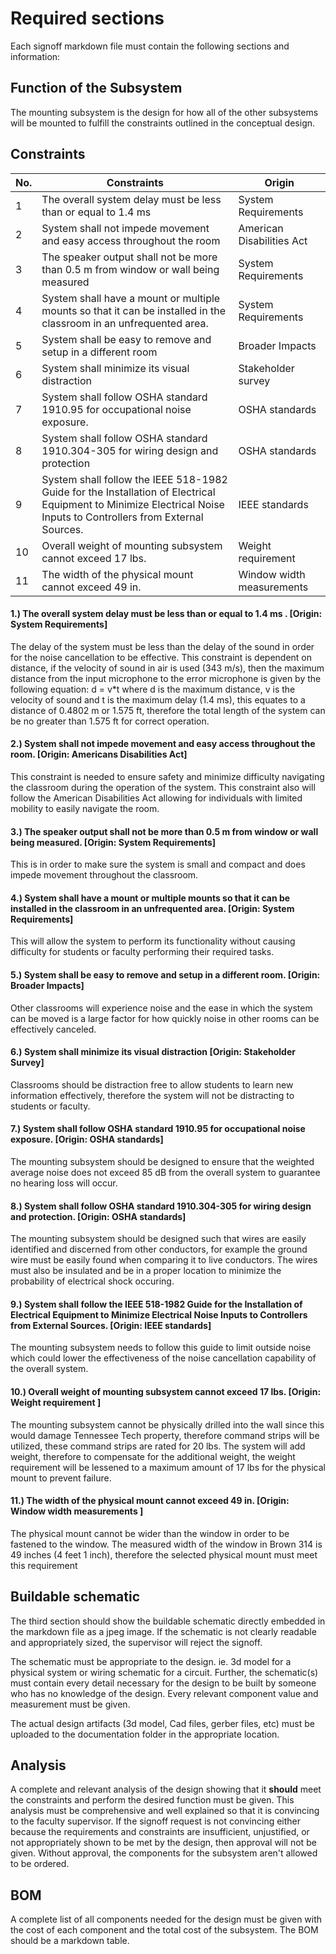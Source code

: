 
# Required sections

Each signoff markdown file must contain the following sections and information:

## Function of the Subsystem

The mounting subsystem is the design for how all of the other subsystems will be mounted to fulfill the constraints outlined in the conceptual design.

## Constraints
| No. | Constraints                                                           | Origin            |
| --- | --------------------------------------------------------------------- | ----------------- |
| 1  |  The overall system delay must be less than or equal to 1.4 ms  | System Requirements |
| 2  |  System shall not impede movement and easy access throughout the room  | American Disabilities Act |
| 3  |  The speaker output shall not be more than 0.5 m from window or wall being measured | System Requirements |
| 4  |  System shall have a mount or multiple mounts so that it can be installed in the classroom in an unfrequented area.| System Requirements |
| 5  |  System shall be easy to remove and setup in a different room | Broader Impacts |
| 6  |  System shall minimize its visual distraction | Stakeholder survey |
| 7  |  System shall follow OSHA standard 1910.95 for occupational noise exposure.| OSHA standards |
| 8  |  System shall follow OSHA standard 1910.304-305 for wiring design and protection | OSHA standards |
| 9  |  System shall follow the IEEE 518-1982 Guide for the Installation of Electrical Equipment to Minimize Electrical Noise Inputs to Controllers from External Sources. | IEEE standards |
| 10  |  Overall weight of mounting subsystem cannot exceed 17 lbs.| Weight requirement |
| 11  |  The width of the physical mount cannot exceed 49 in.| Window width measurements |




#### 1.)	The overall system delay must be less than or equal to 1.4 ms . [Origin: System Requirements]
The delay of the system must be less than the delay of the sound in order for the noise cancellation to be effective. This constraint is dependent on distance, if the velocity of sound in air is used (343 m/s), then the maximum distance from the input microphone to the error microphone is given by the following equation: d = v*t where d is the maximum distance, v is the velocity of sound and t is the maximum delay (1.4 ms), this equates to a distance of 0.4802 m or 1.575 ft, therefore the total length of the system can be no greater than 1.575 ft for correct operation.

#### 2.) System shall not impede movement and easy access throughout the room. [Origin: Americans Disabilities Act]
This constraint is needed to ensure safety and minimize difficulty navigating the classroom during the operation of the system. This constraint also will follow the American Disabilities Act allowing for individuals with limited mobility to easily navigate the room.


#### 3.) The speaker output shall not be more than 0.5 m from window or wall being measured. [Origin: System Requirements]
This is in order to make sure the system is small and compact and does impede movement throughout the classroom.

#### 4.) System shall have a mount or multiple mounts so that it can be installed in the classroom in an unfrequented area. [Origin: System Requirements]
This will allow the system to perform its functionality without causing difficulty for students or faculty performing
their required tasks.

#### 5.) System shall be easy to remove and setup in a different room. [Origin: Broader Impacts]
Other classrooms will experience noise and the ease in which the system can be moved is a large factor for how quickly noise in other rooms can be effectively canceled.

#### 6.)  System shall minimize its visual distraction [Origin: Stakeholder Survey]
Classrooms should be distraction free to allow students to learn new information effectively, therefore the system will not be distracting to students or faculty.

#### 7.) System shall follow OSHA standard 1910.95 for occupational noise exposure. [Origin: OSHA standards]
The mounting subsystem should be designed to ensure that the weighted average noise does not exceed 85 dB from the overall system to guarantee no hearing loss will occur.

#### 8.) System shall follow OSHA standard 1910.304-305 for wiring design and protection. [Origin: OSHA standards]
The mounting subsystem should be designed such that wires are easily identified and discerned from other conductors, for example the ground wire must be easily found when comparing it to live conductors. The wires must also be insulated and be in a proper location to minimize the probability of electrical shock occuring.

#### 9.) System shall follow the IEEE 518-1982 Guide for the Installation of Electrical Equipment to Minimize Electrical Noise Inputs to Controllers from External Sources. [Origin: IEEE standards]
The mounting subsystem needs to follow this guide to limit outside noise which could lower the effectiveness of the noise cancellation capability of the overall system.

#### 10.) Overall weight of mounting subsystem cannot exceed 17 lbs. [Origin: Weight requirement ]
The mounting subsystem cannot be physically drilled into the wall since this would damage Tennessee Tech property, therefore command strips will be utilized, these command strips are rated for 20 lbs. The system will add weight, therefore to compensate for the additional weight, the weight requirement will be lessened to a maximum amount of 17 lbs for the physical mount to prevent failure.
#### 11.) The width of the physical mount cannot exceed 49 in. [Origin: Window width measurements ]

The physical mount cannot be wider than the window in order to be fastened to the window. The measured width of the window in Brown 314 is 49 inches (4 feet 1 inch), therefore the selected physical mount must meet this requirement






## Buildable schematic 

The third section should show the buildable schematic directly embedded in the markdown file as a jpeg image. If the schematic is not clearly readable and appropriately sized, the supervisor will reject the signoff. 

The schematic must be appropriate to the design. ie. 3d model for a physical system or wiring schematic for a circuit. Further, the schematic(s) must contain every detail necessary for the design to be built by someone who has no knowledge of the design. Every relevant component value and measurement must be given.

The actual design artifacts (3d model, Cad files, gerber files, etc) must be uploaded to the documentation folder in the appropriate location.

## Analysis

A complete and relevant analysis of the design showing that it **should** meet the constraints and perform the desired function must be given. This analysis must be comprehensive and well explained so that it is convincing to the faculty supervisor. If the signoff request is not convincing either because the requirements and constraints are insufficient, unjustified, or not appropriately shown to be met by the design, then approval will not be given. Without approval, the components for the subsystem aren't allowed to be ordered. 

## BOM

A complete list of all components needed for the design must be given with the cost of each component and the total cost of the subsystem. The BOM should be a markdown table.
